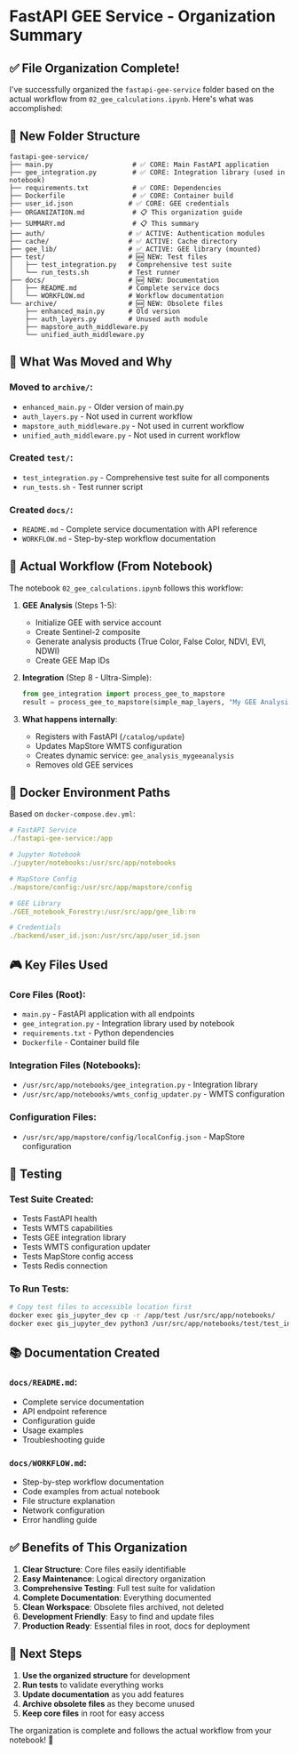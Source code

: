 # FastAPI GEE Service - Organization Summary

## ✅ **File Organization Complete!**

I've successfully organized the `fastapi-gee-service` folder based on the actual workflow from `02_gee_calculations.ipynb`. Here's what was accomplished:

## 📁 **New Folder Structure**

```
fastapi-gee-service/
├── main.py                    # ✅ CORE: Main FastAPI application
├── gee_integration.py         # ✅ CORE: Integration library (used in notebook)
├── requirements.txt           # ✅ CORE: Dependencies
├── Dockerfile                 # ✅ CORE: Container build
├── user_id.json              # ✅ CORE: GEE credentials
├── ORGANIZATION.md            # 📋 This organization guide
├── SUMMARY.md                 # 📋 This summary
├── auth/                     # ✅ ACTIVE: Authentication modules
├── cache/                    # ✅ ACTIVE: Cache directory
├── gee_lib/                  # ✅ ACTIVE: GEE library (mounted)
├── test/                     # 🆕 NEW: Test files
│   ├── test_integration.py   # Comprehensive test suite
│   └── run_tests.sh          # Test runner
├── docs/                     # 🆕 NEW: Documentation
│   ├── README.md             # Complete service docs
│   └── WORKFLOW.md           # Workflow documentation
└── archive/                  # 🆕 NEW: Obsolete files
    ├── enhanced_main.py      # Old version
    ├── auth_layers.py        # Unused auth module
    ├── mapstore_auth_middleware.py
    └── unified_auth_middleware.py
```

## 🎯 **What Was Moved and Why**

### **Moved to `archive/`:**
- `enhanced_main.py` - Older version of main.py
- `auth_layers.py` - Not used in current workflow
- `mapstore_auth_middleware.py` - Not used in current workflow
- `unified_auth_middleware.py` - Not used in current workflow

### **Created `test/`:**
- `test_integration.py` - Comprehensive test suite for all components
- `run_tests.sh` - Test runner script

### **Created `docs/`:**
- `README.md` - Complete service documentation with API reference
- `WORKFLOW.md` - Step-by-step workflow documentation

## 🔄 **Actual Workflow (From Notebook)**

The notebook `02_gee_calculations.ipynb` follows this workflow:

1. **GEE Analysis** (Steps 1-5):
   - Initialize GEE with service account
   - Create Sentinel-2 composite
   - Generate analysis products (True Color, False Color, NDVI, EVI, NDWI)
   - Create GEE Map IDs

2. **Integration** (Step 8 - Ultra-Simple):
   ```python
   from gee_integration import process_gee_to_mapstore
   result = process_gee_to_mapstore(simple_map_layers, "My GEE Analysis")
   ```

3. **What happens internally**:
   - Registers with FastAPI (`/catalog/update`)
   - Updates MapStore WMTS configuration
   - Creates dynamic service: `gee_analysis_mygeeanalysis`
   - Removes old GEE services

## 🐳 **Docker Environment Paths**

Based on `docker-compose.dev.yml`:

```yaml
# FastAPI Service
./fastapi-gee-service:/app

# Jupyter Notebook  
./jupyter/notebooks:/usr/src/app/notebooks

# MapStore Config
./mapstore/config:/usr/src/app/mapstore/config

# GEE Library
./GEE_notebook_Forestry:/usr/src/app/gee_lib:ro

# Credentials
./backend/user_id.json:/usr/src/app/user_id.json
```

## 🎮 **Key Files Used**

### **Core Files (Root):**
- `main.py` - FastAPI application with all endpoints
- `gee_integration.py` - Integration library used by notebook
- `requirements.txt` - Python dependencies
- `Dockerfile` - Container build file

### **Integration Files (Notebooks):**
- `/usr/src/app/notebooks/gee_integration.py` - Integration library
- `/usr/src/app/notebooks/wmts_config_updater.py` - WMTS configuration

### **Configuration Files:**
- `/usr/src/app/mapstore/config/localConfig.json` - MapStore configuration

## 🧪 **Testing**

### **Test Suite Created:**
- Tests FastAPI health
- Tests WMTS capabilities  
- Tests GEE integration library
- Tests WMTS configuration updater
- Tests MapStore config access
- Tests Redis connection

### **To Run Tests:**
```bash
# Copy test files to accessible location first
docker exec gis_jupyter_dev cp -r /app/test /usr/src/app/notebooks/
docker exec gis_jupyter_dev python3 /usr/src/app/notebooks/test/test_integration.py
```

## 📚 **Documentation Created**

### **`docs/README.md`:**
- Complete service documentation
- API endpoint reference
- Configuration guide
- Usage examples
- Troubleshooting guide

### **`docs/WORKFLOW.md`:**
- Step-by-step workflow documentation
- Code examples from actual notebook
- File structure explanation
- Network configuration
- Error handling guide

## ✅ **Benefits of This Organization**

1. **Clear Structure**: Core files easily identifiable
2. **Easy Maintenance**: Logical directory organization
3. **Comprehensive Testing**: Full test suite for validation
4. **Complete Documentation**: Everything documented
5. **Clean Workspace**: Obsolete files archived, not deleted
6. **Development Friendly**: Easy to find and update files
7. **Production Ready**: Essential files in root, docs for deployment

## 🎯 **Next Steps**

1. **Use the organized structure** for development
2. **Run tests** to validate everything works
3. **Update documentation** as you add features
4. **Archive obsolete files** as they become unused
5. **Keep core files** in root for easy access

The organization is complete and follows the actual workflow from your notebook! 🎉
